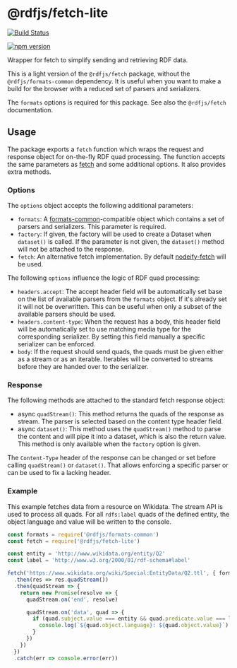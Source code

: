 # @rdfjs/fetch-lite

[![Build Status](https://travis-ci.org/rdfjs/fetch-lite.svg?branch=master)](https://travis-ci.org/rdfjs/fetch-lite)

[![npm version](https://img.shields.io/npm/v/@rdfjs/fetch-lite.svg)](https://www.npmjs.com/package/@rdfjs/fetch-lite)

Wrapper for fetch to simplify sending and retrieving RDF data.

This is a light version of the `@rdfjs/fetch` package, without the `@rdfjs/formats-common` dependency.
It is useful when you want to make a build for the browser with a reduced set of parsers and serializers.

The `formats` options is required for this package.
See also the `@rdfjs/fetch` documentation.

## Usage

The package exports a `fetch` function which wraps the request and response object for on-the-fly RDF quad processing.
The function accepts the same parameters as [fetch](https://fetch.spec.whatwg.org/) and some additional options. It also provides extra methods.

### Options

The `options` object accepts the following additional parameters:

- `formats`: A [formats-common](https://github.com/rdfjs-base/formats-common)-compatible object which contains a set of parsers and serializers.
  This parameter is required.
- `factory`: If given, the factory will be used to create a Dataset when `dataset()` is called.
  If the parameter is not given, the `dataset()` method will not be attached to the response.
- `fetch`: An alternative fetch implementation.
  By default [nodeify-fetch](https://github.com/bergos/nodeify-fetch) will be used.

The following `options` influence the logic of RDF quad processing: 

- `headers.accept`: The accept header field will be automatically set base on the list of available parsers from the `formats` object.
  If it's already set it will not be overwritten.
  This can be useful when only a subset of the available parsers should be used. 
- `headers.content-type`: When the request has a body, this header field will be automatically set to use matching media type for the corresponding serializer.
  By setting this field manually a specific serializer can be enforced.
- `body`: If the request should send quads, the quads must be given either as a stream or as an iterable.
  Iterables will be converted to streams before they are handed over to the serializer.

### Response

The following methods are attached to the standard fetch response object:

- async `quadStream()`: This method returns the quads of the response as stream.
  The parser is selected based on the content type header field.
- async `dataset()`: This method uses the `quadStream()` method to parse the content and will pipe it into a dataset, which is also the return value.
  This method is only available when the `factory` option is given.

The `Content-Type` header of the response can be changed or set before calling `quadStream()` or `dataset()`.
That allows enforcing a specific parser or can be used to fix a lacking header.

### Example

This example fetches data from a resource on Wikidata.
The stream API is used to process all quads.
For all `rdfs:label` quads of the defined entity, the object language and value will be written to the console.

```javascript
const formats = require('@rdfjs/formats-common')
const fetch = require('@rdfjs/fetch-lite')

const entity = 'http://www.wikidata.org/entity/Q2'
const label = 'http://www.w3.org/2000/01/rdf-schema#label'

fetch('https://www.wikidata.org/wiki/Special:EntityData/Q2.ttl', { formats })
  .then(res => res.quadStream())
  .then(quadStream => {
    return new Promise(resolve => {
      quadStream.on('end', resolve)

      quadStream.on('data', quad => {
        if (quad.subject.value === entity && quad.predicate.value === label) {
          console.log(`${quad.object.language}: ${quad.object.value}`)
        }
      })
    })
  })
  .catch(err => console.error(err))
```
